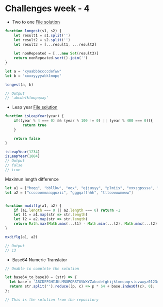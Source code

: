 # Challenges week - 4

* Two to one
[File solution](./TwoToOne.js)

```javascript
function longest(s1, s2) {
    let result1 = s1.split('')
    let result2 = s2.split('')
    let result3 = [...result1, ...result2]
    
    let nonRepeated = [...new Set(result3)]
    return nonRepeated.sort().join('')
}

let a = "xyaabbbccccdefww"
let b = "xxxxyyyyabklmopq"

longest(a, b)

// Output
// 'abcdefklmopqwxy'
```

* Leap year
[File solution](./LeapYear.js)
```javascript
function isLeapYear(year) {
    if((year % 4 === 0) && (year % 100 != 0) || (year % 400 === 0)){
        return true
    }

    return false
}

isLeapYear(1234)
isLeapYear(1884)
// Output
// false
// true
```

Maximun length difference
```javascript
let a1 = ["hoqq", "bbllkw", "oox", "ejjuyyy", "plmiis", "xxxzgpsssa", "xxwwkktt", "znnnnfqknaz", "qqquuhii", "dvvvwz"]
let a2 = ["cccooommaaqqoxii", "gggqaffhhh", "tttoowwwmmww"]


function mxdiflg(a1, a2) {
    if (a1.length === 0 || a2.length === 0) return -1
    let l1 = a1.map(str => str.length)
    let l2 = a2.map(str => str.length)
    return Math.max(Math.max(...l1) - Math.min(...l2), Math.max(...l2) - Math.min(...l1))
}

mxdiflg(a1, a2)

// Output
// 13
```

* Base64 Numeric Translator

```javascript
// Unable to complete the solution

let base64_to_base10 = (str) => {
  let base = 'ABCDEFGHIJKLMNOPQRSTUVWXYZabcdefghijklmnopqrstuvwxyz0123456789+/';
  return str.split('').reduce((p, c) => p * 64 + base.indexOf(c), 0);
};

// This is the solution from the repository


```